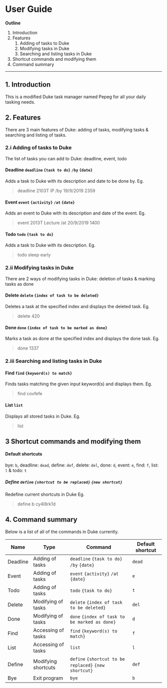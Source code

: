 # User Guide

**Outline**
1. Introduction
1. Features
   1. Adding of tasks to Duke
   1. Modifying tasks in Duke
   1. Searching and listing tasks in Duke
1. Shortcut commands and modifying them
1. Command summary

-----------------------------------------------------------------------

## 1. Introduction
This is a modified Duke task manager named Pepeg for all your daily tasking needs.

## 2. Features
There are 3 main features of Duke: adding of tasks, modifying tasks & searching and listing of tasks.

### 2.i Adding of tasks to Duke
The list of tasks you can add to Duke: deadline, event, todo

#### Deadline `deadline` `{task to do}` `/by` `{date}`
Adds a task to Duke with its description and date to be done by.
Eg.
> deadline 2103T IP /by 19/9/2019 2359

#### Event `event` `{activity}` `/at` `{date}`
Adds an event to Duke with its description and date of the event.
Eg.
> event 2013T Lecture /at 20/9/2019 1400

#### Todo `todo` `{task to do}`
Adds a task to Duke with its description.
Eg.
> todo sleep early

### 2.ii Modifying tasks in Duke
There are 2 ways of modifying tasks in Duke: deletion of tasks & marking tasks as done

#### Delete `delete` `{index of task to be deleted}`
Deletes a task at the specified index and displays the deleted task.
Eg.
> delete 420

#### Done `done` `{index of task to be marked as done}`
Marks a task as done at the specified index and displays the done task.
Eg.
> done 1337

### 2.iii Searching and listing tasks in Duke
#### Find `find` `{keyword(s) to match}`
Finds tasks matching the given input keyword(s) and displays them.
Eg.
> find covfefe

#### List `list`
Displays all stored tasks in Duke.
Eg.
> list

## 3 Shortcut commands and modifying them
#### Default shortcuts
bye: `b`, deadline: `dead`, define: `def`, delete: `del`, done: `d`, event: `e`, find: `f`, list: `l` & todo: `t`

##### Define `define` `{shortcut to be replaced}` `{new shortcut}`
Redefine current shortcuts in Duke 
Eg.
> define b cy4l8rk1d

## 4. Command summary
Below is a list of all of the commands in Duke currently.

Name | Type | Command | Default shortcut
---- | ---- | ------- | --------
Deadline| Adding of tasks | `deadline` `{task to do}` `/by` `{date}` | `dead`
Event | Adding of tasks | `event` `{activity}` `/at` `{date}` | `e`
Todo | Adding of tasks | `todo` `{task to do}` | `t`
Delete | Modifying of tasks | `delete` `{index of task to be deleted}` | `del`
Done | Modifying of tasks | `done` `{index of task to be marked as done}` | `d`
Find | Accessing of tasks | `find` `{keyword(s) to match}` | `f`
List | Accessing of tasks | `list` | `l`
Define | Modifying shortcuts | `define` `{shortcut to be replaced}` `{new shortcut}` | `def`
Bye | Exit program | `bye` | `b`
